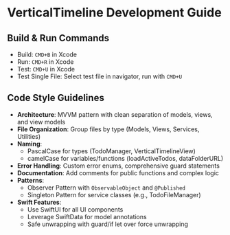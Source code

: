 # VerticalTimeline Development Guide

## Build & Run Commands
- Build: `CMD+B` in Xcode
- Run: `CMD+R` in Xcode  
- Test: `CMD+U` in Xcode
- Test Single File: Select test file in navigator, run with `CMD+U`

## Code Style Guidelines
- **Architecture**: MVVM pattern with clean separation of models, views, and view models
- **File Organization**: Group files by type (Models, Views, Services, Utilities)
- **Naming**:
  - PascalCase for types (TodoManager, VerticalTimelineView)
  - camelCase for variables/functions (loadActiveTodos, dataFolderURL)
- **Error Handling**: Custom error enums, comprehensive guard statements
- **Documentation**: Add comments for public functions and complex logic
- **Patterns**:
  - Observer Pattern with `ObservableObject` and `@Published`
  - Singleton Pattern for service classes (e.g., TodoFileManager)
- **Swift Features**:
  - Use SwiftUI for all UI components
  - Leverage SwiftData for model annotations
  - Safe unwrapping with guard/if let over force unwrapping
